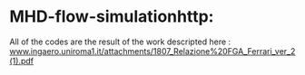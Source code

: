 # MHD-flow-simulationhttp:
All of the codes are the result of the work descripted here : 
www.ingaero.uniroma1.it/attachments/1807_Relazione%20FGA_Ferrari_ver_2(1).pdf
